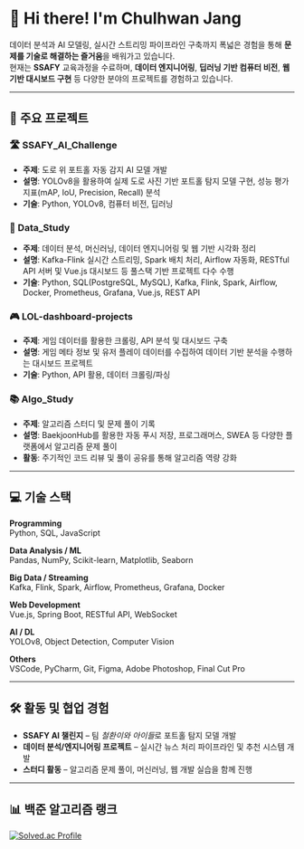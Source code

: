 # 👋 Hi there! I'm Chulhwan Jang

데이터 분석과 AI 모델링, 실시간 스트리밍 파이프라인 구축까지 폭넓은 경험을 통해 **문제를 기술로 해결하는 즐거움**을 배워가고 있습니다.  
현재는 **SSAFY** 교육과정을 수료하며, **데이터 엔지니어링**, **딥러닝 기반 컴퓨터 비전**, **웹 기반 대시보드 구현** 등 다양한 분야의 프로젝트를 경험하고 있습니다.

---

## 🚀 주요 프로젝트

### 🛣 SSAFY_AI_Challenge
- **주제**: 도로 위 포트홀 자동 감지 AI 모델 개발
- **설명**: YOLOv8을 활용하여 실제 도로 사진 기반 포트홀 탐지 모델 구현, 성능 평가지표(mAP, IoU, Precision, Recall) 분석
- **기술**: Python, YOLOv8, 컴퓨터 비전, 딥러닝

### 🧠 Data_Study
- **주제**: 데이터 분석, 머신러닝, 데이터 엔지니어링 및 웹 기반 시각화 정리
- **설명**: Kafka-Flink 실시간 스트리밍, Spark 배치 처리, Airflow 자동화, RESTful API 서버 및 Vue.js 대시보드 등 풀스택 기반 프로젝트 다수 수행
- **기술**: Python, SQL(PostgreSQL, MySQL), Kafka, Flink, Spark, Airflow, Docker, Prometheus, Grafana, Vue.js, REST API

### 🎮 LOL-dashboard-projects
- **주제**: 게임 데이터를 활용한 크롤링, API 분석 및 대시보드 구축
- **설명**: 게임 메타 정보 및 유저 플레이 데이터를 수집하여 데이터 기반 분석을 수행하는 대시보드 프로젝트
- **기술**: Python, API 활용, 데이터 크롤링/파싱

### 📚 Algo_Study
- **주제**: 알고리즘 스터디 및 문제 풀이 기록
- **설명**: BaekjoonHub를 활용한 자동 푸시 저장, 프로그래머스, SWEA 등 다양한 플랫폼에서 알고리즘 문제 풀이
- **활동**: 주기적인 코드 리뷰 및 풀이 공유를 통해 알고리즘 역량 강화

---

## 💻 기술 스택

**Programming**  
Python, SQL, JavaScript

**Data Analysis / ML**  
Pandas, NumPy, Scikit-learn, Matplotlib, Seaborn

**Big Data / Streaming**  
Kafka, Flink, Spark, Airflow, Prometheus, Grafana, Docker

**Web Development**  
Vue.js, Spring Boot, RESTful API, WebSocket

**AI / DL**  
YOLOv8, Object Detection, Computer Vision

**Others**  
VSCode, PyCharm, Git, Figma, Adobe Photoshop, Final Cut Pro

---

## 🛠 활동 및 협업 경험

- **SSAFY AI 챌린지** – 팀 *철환이와 아이들*로 포트홀 탐지 모델 개발
- **데이터 분석/엔지니어링 프로젝트** – 실시간 뉴스 처리 파이프라인 및 추천 시스템 개발
- **스터디 활동** – 알고리즘 문제 풀이, 머신러닝, 웹 개발 실습을 함께 진행

---

## 📊 백준 알고리즘 랭크  
[![Solved.ac Profile](http://mazassumnida.wtf/api/v2/generate_badge?boj=asdsw15)](https://solved.ac/asdsw15)
